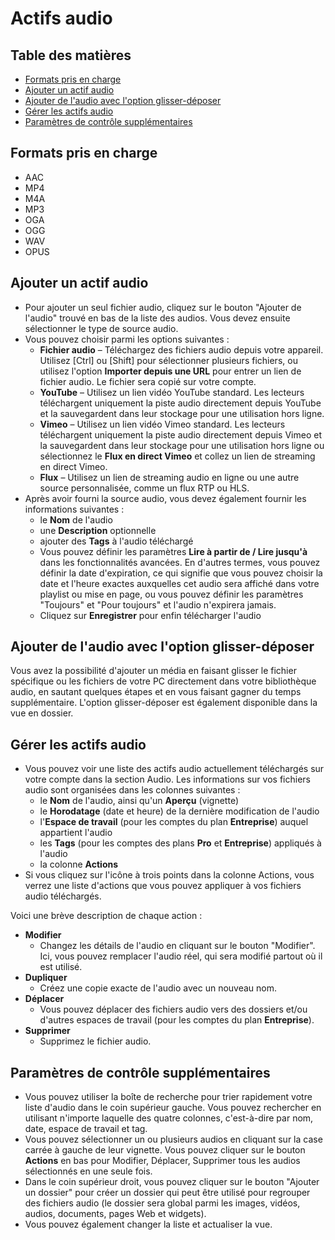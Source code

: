 # Actifs audio

## Table des matières

- [Formats pris en charge](#formats-pris-en-charge)
- [Ajouter un actif audio](#ajouter-un-actif-audio)
- [Ajouter de l'audio avec l'option glisser-déposer](#ajouter-de-laudio-avec-loption-glisser-déposer)
- [Gérer les actifs audio](#gérer-les-actifs-audio)
- [Paramètres de contrôle supplémentaires](#paramètres-de-contrôle-supplémentaires)

## Formats pris en charge

- AAC
- MP4
- M4A
- MP3
- OGA
- OGG
- WAV
- OPUS

## Ajouter un actif audio

- Pour ajouter un seul fichier audio, cliquez sur le bouton "Ajouter de l'audio" trouvé en bas de la liste des audios. Vous devez ensuite sélectionner le type de source audio.
- Vous pouvez choisir parmi les options suivantes :
  - **Fichier audio** – Téléchargez des fichiers audio depuis votre appareil. Utilisez [Ctrl] ou [Shift] pour sélectionner plusieurs fichiers, ou utilisez l'option **Importer depuis une URL** pour entrer un lien de fichier audio. Le fichier sera copié sur votre compte.
  - **YouTube** – Utilisez un lien vidéo YouTube standard. Les lecteurs téléchargent uniquement la piste audio directement depuis YouTube et la sauvegardent dans leur stockage pour une utilisation hors ligne.
  - **Vimeo** – Utilisez un lien vidéo Vimeo standard. Les lecteurs téléchargent uniquement la piste audio directement depuis Vimeo et la sauvegardent dans leur stockage pour une utilisation hors ligne ou sélectionnez le **Flux en direct Vimeo** et collez un lien de streaming en direct Vimeo.
  - **Flux** – Utilisez un lien de streaming audio en ligne ou une autre source personnalisée, comme un flux RTP ou HLS.
- Après avoir fourni la source audio, vous devez également fournir les informations suivantes :
  - le **Nom** de l'audio
  - une **Description** optionnelle
  - ajouter des **Tags** à l'audio téléchargé
  - Vous pouvez définir les paramètres **Lire à partir de / Lire jusqu'à** dans les fonctionnalités avancées. En d'autres termes, vous pouvez définir la date d'expiration, ce qui signifie que vous pouvez choisir la date et l'heure exactes auxquelles cet audio sera affiché dans votre playlist ou mise en page, ou vous pouvez définir les paramètres "Toujours" et "Pour toujours" et l'audio n'expirera jamais.
  - Cliquez sur **Enregistrer** pour enfin télécharger l'audio

## Ajouter de l'audio avec l'option glisser-déposer

Vous avez la possibilité d'ajouter un média en faisant glisser le fichier spécifique ou les fichiers de votre PC directement dans votre bibliothèque audio, en sautant quelques étapes et en vous faisant gagner du temps supplémentaire.
L'option glisser-déposer est également disponible dans la vue en dossier.

## Gérer les actifs audio

- Vous pouvez voir une liste des actifs audio actuellement téléchargés sur votre compte dans la section Audio. Les informations sur vos fichiers audio sont organisées dans les colonnes suivantes :
  - le **Nom** de l'audio, ainsi qu'un **Aperçu** (vignette)
  - le **Horodatage** (date et heure) de la dernière modification de l'audio
  - l'**Espace de travail** (pour les comptes du plan **Entreprise**) auquel appartient l'audio
  - les **Tags** (pour les comptes des plans **Pro** et **Entreprise**) appliqués à l'audio
  - la colonne **Actions**
- Si vous cliquez sur l'icône à trois points dans la colonne Actions, vous verrez une liste d'actions que vous pouvez appliquer à vos fichiers audio téléchargés.

Voici une brève description de chaque action :

- **Modifier**
  - Changez les détails de l'audio en cliquant sur le bouton "Modifier". Ici, vous pouvez remplacer l'audio réel, qui sera modifié partout où il est utilisé.
- **Dupliquer**
  - Créez une copie exacte de l'audio avec un nouveau nom.
- **Déplacer**
  - Vous pouvez déplacer des fichiers audio vers des dossiers et/ou d'autres espaces de travail (pour les comptes du plan **Entreprise**).
- **Supprimer**
  - Supprimez le fichier audio.

## Paramètres de contrôle supplémentaires

- Vous pouvez utiliser la boîte de recherche pour trier rapidement votre liste d'audio dans le coin supérieur gauche. Vous pouvez rechercher en utilisant n'importe laquelle des quatre colonnes, c'est-à-dire par nom, date, espace de travail et tag.
- Vous pouvez sélectionner un ou plusieurs audios en cliquant sur la case carrée à gauche de leur vignette. Vous pouvez cliquer sur le bouton **Actions** en bas pour Modifier, Déplacer, Supprimer tous les audios sélectionnés en une seule fois.
- Dans le coin supérieur droit, vous pouvez cliquer sur le bouton "Ajouter un dossier" pour créer un dossier qui peut être utilisé pour regrouper des fichiers audio (le dossier sera global parmi les images, vidéos, audios, documents, pages Web et widgets).
- Vous pouvez également changer la liste et actualiser la vue.
